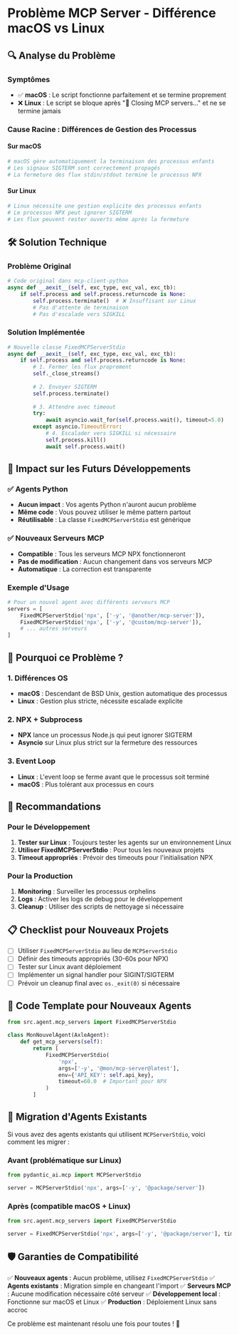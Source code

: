 # Problème MCP Server - Différence macOS vs Linux

## 🔍 Analyse du Problème

### Symptômes
- ✅ **macOS** : Le script fonctionne parfaitement et se termine proprement
- ❌ **Linux** : Le script se bloque après "🔌 Closing MCP servers..." et ne se termine jamais

### Cause Racine : Différences de Gestion des Processus

#### Sur macOS
```bash
# macOS gère automatiquement la terminaison des processus enfants
# Les signaux SIGTERM sont correctement propagés
# La fermeture des flux stdin/stdout termine le processus NPX
```

#### Sur Linux
```bash
# Linux nécessite une gestion explicite des processus enfants
# Le processus NPX peut ignorer SIGTERM
# Les flux peuvent rester ouverts même après la fermeture
```

## 🛠️ Solution Technique

### Problème Original
```python
# Code original dans mcp-client-python
async def __aexit__(self, exc_type, exc_val, exc_tb):
    if self.process and self.process.returncode is None:
        self.process.terminate()  # ❌ Insuffisant sur Linux
        # Pas d'attente de terminaison
        # Pas d'escalade vers SIGKILL
```

### Solution Implémentée
```python
# Nouvelle classe FixedMCPServerStdio
async def __aexit__(self, exc_type, exc_val, exc_tb):
    if self.process and self.process.returncode is None:
        # 1. Fermer les flux proprement
        self._close_streams()
        
        # 2. Envoyer SIGTERM
        self.process.terminate()
        
        # 3. Attendre avec timeout
        try:
            await asyncio.wait_for(self.process.wait(), timeout=5.0)
        except asyncio.TimeoutError:
            # 4. Escalader vers SIGKILL si nécessaire
            self.process.kill()
            await self.process.wait()
```

## 🔄 Impact sur les Futurs Développements

### ✅ Agents Python
- **Aucun impact** : Vos agents Python n'auront aucun problème
- **Même code** : Vous pouvez utiliser le même pattern partout
- **Réutilisable** : La classe `FixedMCPServerStdio` est générique

### ✅ Nouveaux Serveurs MCP
- **Compatible** : Tous les serveurs MCP NPX fonctionneront
- **Pas de modification** : Aucun changement dans vos serveurs MCP
- **Automatique** : La correction est transparente

### Exemple d'Usage
```python
# Pour un nouvel agent avec différents serveurs MCP
servers = [
    FixedMCPServerStdio('npx', ['-y', '@another/mcp-server']),
    FixedMCPServerStdio('npx', ['-y', '@custom/mcp-server']),
    # ... autres serveurs
]
```

## 🎯 Pourquoi ce Problème ?

### 1. **Différences OS**
- **macOS** : Descendant de BSD Unix, gestion automatique des processus
- **Linux** : Gestion plus stricte, nécessite escalade explicite

### 2. **NPX + Subprocess**
- **NPX** lance un processus Node.js qui peut ignorer SIGTERM
- **Asyncio** sur Linux plus strict sur la fermeture des ressources

### 3. **Event Loop**
- **Linux** : L'event loop se ferme avant que le processus soit terminé
- **macOS** : Plus tolérant aux processus en cours

## 🚀 Recommandations

### Pour le Développement
1. **Tester sur Linux** : Toujours tester les agents sur un environnement Linux
2. **Utiliser FixedMCPServerStdio** : Pour tous les nouveaux projets
3. **Timeout appropriés** : Prévoir des timeouts pour l'initialisation NPX

### Pour la Production
1. **Monitoring** : Surveiller les processus orphelins
2. **Logs** : Activer les logs de debug pour le développement
3. **Cleanup** : Utiliser des scripts de nettoyage si nécessaire

## 📋 Checklist pour Nouveaux Projets

- [ ] Utiliser `FixedMCPServerStdio` au lieu de `MCPServerStdio`
- [ ] Définir des timeouts appropriés (30-60s pour NPX)
- [ ] Tester sur Linux avant déploiement
- [ ] Implémenter un signal handler pour SIGINT/SIGTERM
- [ ] Prévoir un cleanup final avec `os._exit(0)` si nécessaire

## 🔧 Code Template pour Nouveaux Agents

```python
from src.agent.mcp_servers import FixedMCPServerStdio

class MonNouvelAgent(AxleAgent):
    def get_mcp_servers(self):
        return [
            FixedMCPServerStdio(
                'npx',
                args=['-y', '@mon/mcp-server@latest'],
                env={'API_KEY': self.api_key},
                timeout=60.0  # Important pour NPX
            )
        ]
```

## 🔄 Migration d'Agents Existants

Si vous avez des agents existants qui utilisent `MCPServerStdio`, voici comment les migrer :

### Avant (problématique sur Linux)
```python
from pydantic_ai.mcp import MCPServerStdio

server = MCPServerStdio('npx', args=['-y', '@package/server'])
```

### Après (compatible macOS + Linux)
```python
from src.agent.mcp_servers import FixedMCPServerStdio

server = FixedMCPServerStdio('npx', args=['-y', '@package/server'], timeout=60.0)
```

## 🛡️ Garanties de Compatibilité

✅ **Nouveaux agents** : Aucun problème, utilisez `FixedMCPServerStdio`
✅ **Agents existants** : Migration simple en changeant l'import
✅ **Serveurs MCP** : Aucune modification nécessaire côté serveur
✅ **Développement local** : Fonctionne sur macOS et Linux
✅ **Production** : Déploiement Linux sans accroc

Ce problème est maintenant résolu une fois pour toutes ! 🎉